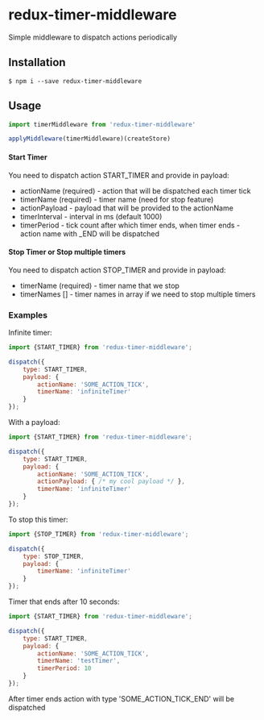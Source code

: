 # redux-timer-middleware

Simple middleware to dispatch actions periodically
## Installation

    $ npm i --save redux-timer-middleware


## Usage

```javascript
import timerMiddleware from 'redux-timer-middleware'

applyMiddleware(timerMiddleware)(createStore)
```

#### Start Timer
You need to dispatch action START_TIMER and provide in payload:
- actionName (required) - action that will be dispatched each timer tick
- timerName (required) - timer name (need for stop feature)
- actionPayload - payload that will be provided to the actionName
- timerInterval - interval in ms (default 1000)
- timerPeriod - tick count after which timer ends, when timer ends - action name with _END will be dispatched

#### Stop Timer or Stop multiple timers
You need to dispatch action STOP_TIMER and provide in payload:
- timerName (required) - timer name that we stop
- timerNames [] - timer names in array if we need to stop multiple timers

### Examples
Infinite timer:
```javascript
import {START_TIMER} from 'redux-timer-middleware';

dispatch({
    type: START_TIMER,
    payload: {
        actionName: 'SOME_ACTION_TICK',
        timerName: 'infiniteTimer'
    }
});
```

With a payload:
```javascript
import {START_TIMER} from 'redux-timer-middleware';

dispatch({
    type: START_TIMER,
    payload: {
        actionName: 'SOME_ACTION_TICK',
        actionPayload: { /* my cool payload */ },
        timerName: 'infiniteTimer'
    }
});
```

To stop this timer:
```javascript
import {STOP_TIMER} from 'redux-timer-middleware';

dispatch({
    type: STOP_TIMER,
    payload: {
        timerName: 'infiniteTimer'
    }
});
```

Timer that ends after 10 seconds:
```javascript
import {START_TIMER} from 'redux-timer-middleware';

dispatch({
    type: START_TIMER,
    payload: {
        actionName: 'SOME_ACTION_TICK',
        timerName: 'testTimer',
        timerPeriod: 10
    }
});
```
After timer ends action with type 'SOME_ACTION_TICK_END' will be dispatched

